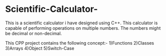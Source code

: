 # Scientific-Calculator-
This is a scientific calculator i have designed using C++.
This calculator is capable of performing operations on multiple numbers.
The numbers might be decimal or non-decimal.

This CPP project contains the following concept:-
  1)Functions
  2)Classes
  3)Arrays
  4)Object
  5)Switch-Case
    
